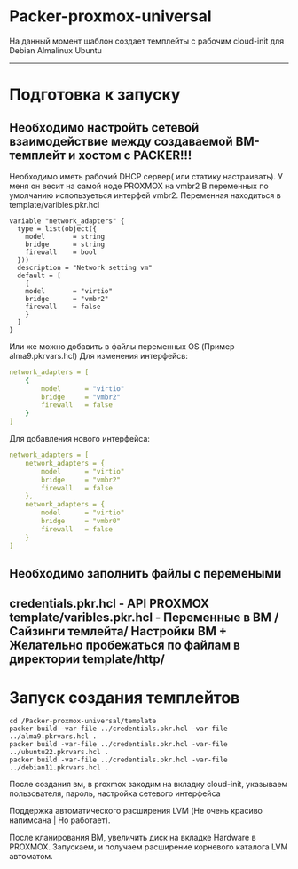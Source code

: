 # Packer-proxmox-universal
 
 На данный момент шаблон создает темплейты с рабочим cloud-init для Debian Almalinux Ubuntu

------------------------------
# Подготовка к запуску
## Необходимо настройть сетевой взаимодействие между создаваемой ВМ-темплейт и хостом с PACKER!!!
Необходимо иметь рабочий DHCP сервер( или статику настраивать). У меня он весит на самой ноде PROXMOX на vmbr2
В переменных по умолчанию используеться интерфей vmbr2. Переменная находиться в template/varibles.pkr.hcl

```hcl
variable "network_adapters" {
  type = list(object({
    model       = string
    bridge      = string
    firewall    = bool
  }))
  description = "Network setting vm"
  default = [
    {
    model       = "virtio"
    bridge      = "vmbr2"
    firewall    = false
    }
  ]
}
```
Или же можно добавить в файлы переменных  OS (Пример alma9.pkrvars.hcl)
Для изменения интерфейсв:
```yml
network_adapters = [
    {
        model      = "virtio"
        bridge     = "vmbr2"
        firewall   = false
    }
]
``` 
Для добавления нового интерфейса:
```yml
network_adapters = [
    network_adapters = {
        model      = "virtio"
        bridge     = "vmbr2"
        firewall   = false
    },
    network_adapters = {
        model      = "virtio"
        bridge     = "vmbr0"
        firewall   = false
    }
]
``` 

## Необходимо заполнить файлы с перемеными

credentials.pkr.hcl - API PROXMOX
template/varibles.pkr.hcl - Переменные в ВМ / Сайзинги темлейта/ Настройки ВМ
+
Желательно пробежаться по файлам в директории template/http/
-----------------------------------
# Запуск создания темплейтов

```console
cd /Packer-proxmox-universal/template
packer build -var-file ../credentials.pkr.hcl -var-file ../alma9.pkrvars.hcl .
packer build -var-file ../credentials.pkr.hcl -var-file ../ubuntu22.pkrvars.hcl .
packer build -var-file ../credentials.pkr.hcl -var-file ../debian11.pkrvars.hcl .
```
После создания вм, в proxmox заходим на вкладку cloud-init, указываем пользователя, пароль, настройка сетевого интерфейса

Поддержка автоматического расширения LVM (Не очень красиво напимсана | Но работает).

После кланирования ВМ, увеличить диск на вкладке Hardware в PROXMOX. Запускаем, и получаем расширение корневого каталога LVM автоматом.